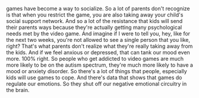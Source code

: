  games have become a way to socialize. So a lot of parents don't recognize is that when you restrict the game, you are also taking away your child's social support network. And so a lot of the resistance that kids will send their parents ways because they're actually getting many psychological needs met by the video game. And imagine if I were to tell you, hey, like for the next two weeks, you're not allowed to see a single person that you like, right? That's what parents don't realize what they're really taking away from the kids. And if we feel anxious or depressed, that can tank our mood even more. 100% right. So people who get addicted to video games are much more likely to be on the autism spectrum, they're much more likely to have a mood or anxiety disorder. So there's a lot of things that people, especially kids will use games to cope. And there's data that shows that games do regulate our emotions. So they shut off our negative emotional circuitry in the brain.